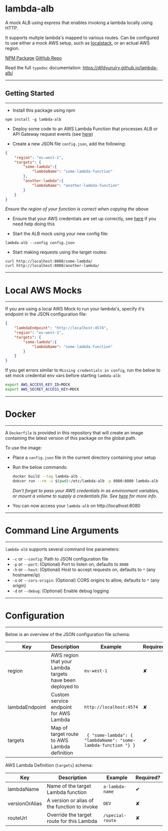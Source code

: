 # lambda-alb

A mock ALB using express that enables invoking a lambda locally using HTTP.

It supports multple lambda's mapped to various routes. Can be configured to use either a mock AWS setup, such as [localstack](https://localstack.cloud/), or an actual AWS region.

[NPM Package](https://www.npmjs.com/package/lambda-alb)
[GitHub Repo](https://github.com/djfdyuruiry/lambda-alb/)

Read the full `typedoc` documentation: https://djfdyuruiry.github.io/lambda-alb/

---

## Getting Started

---

- Install this package using npm

```shell
npm install -g lambda-alb
```

- Deploy some code to an AWS Lambda Function that processes ALB or API Gateway request events (see [here](https://docs.aws.amazon.com/elasticloadbalancing/latest/application/lambda-functions.html))

- Create a new JSON file `config.json`, add the following:

```json
{
    "region": "eu-west-1",
    "targets": {
        "some-lambda":{
            "lambdaName": "some-lambda-function"
        },
        "another-lambda":{
            "lambdaName": "another-lambda-function"
        }
    }
}
```

*Ensure the region of your function is correct when copying the above*

- Ensure that your AWS credentials are set up correctly, see [here](https://docs.aws.amazon.com/sdk-for-javascript/v2/developer-guide/setting-credentials-node.html) if you need help doing this

- Start the ALB mock using your new config file:

```shell
lambda-alb --config config.json
```

- Start making requests using the target routes:

```
curl http://localhost:8080/some-lambda/
curl http://localhost:8080/another-lambda/
```

----

# Local AWS Mocks

----

If you are using a local AWS Mock to run your lambda's, specify it's endpoint in the JSON configuration file:

```json
{
    "lambdaEndpoint": "http://localhost:4574",
    "region": "eu-west-1",
    "targets": {
        "some-lambda":{
            "lambdaName": "some-lambda-function"
        }
    }
}
```

If you get errors similar to `Missing credentials in config`, run the below to set mock credential env vars before starting `lambda-alb`:

```bash
export AWS_ACCESS_KEY_ID=MOCK
export AWS_SECRET_ACCESS_KEY=MOCK
```

----

# Docker

----

A `Dockerfile` is provided in this repository that will create an image containing the latest version of this package on the global path.

To use the image:

- Place a `config.json` file in the current directory containing your setup

- Run the below commands:

    ```bash
    docker build --tag lambda-alb .
    dokcer run --rm -v $(pwd):/etc/lambda-alb -p 8080:8080 lambda-alb
    ```

    *Don't forget to pass your AWS credentials in as environment variables, or mount a volume to supply a credentials file. See [here](https://docs.aws.amazon.com/sdk-for-javascript/v2/developer-guide/setting-credentials-node.html) for more info.*

- You can now access your `lambda-alb` on http://localhost:8080

----

# Command Line Arguments

----

`lambda-alb` supports several command line parameters:

- `-c` or `--config`:        Path to JSON configuration file
- `-p` or `--port`:          (Optional) Port to listen on, defaults to `8080`
- `-h` or `--host`:          (Optional) Host to accept requests on, defaults to `*` (any hostname/ip)
- `-o` or `--cors-origin`:   (Optional) CORS origins to allow, defaults to `*` (any origin)
- `-d` or `--debug`:         (Optional) Enable debug logging

----

# Configuration

----

Below is an overview of the JSON configuration file schema:

| Key            | Description                                               | Example                                                        | Required? |
|----------------|-----------------------------------------------------------|----------------------------------------------------------------|-----------|
| region         | AWS region that your Lambda targets have been deployed to | `eu-west-1`                                                    | ✘         |
| lambdaEndpoint | Custom service endpoint for AWS Lambda                    | `http://localhost:4574`                                        | ✘         |
| targets        | Map of target route to AWS Lambda definition              | ` { "some-lambda": { "lambdaName": "some-lambda-function "} }` | ✔         |

AWS Lambda Definition (`targets`) schema:

| Key            | Description                                  | Example         | Required? |
|----------------|----------------------------------------------|-----------------|-----------|
| lambdaName     | Name of the target Lambda function           | `a-lambda-name` |     ✔     |
| versionOrAlias | A version or alias of the function to invoke | `DEV`           |     ✘     |
| routeUrl       | Override the target route for this Lambda    | `/special-route`|     ✘     |
